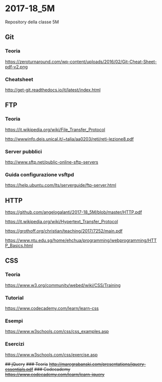 # 2017-18_5M
Repository della classe 5M

## Git
### Teoria
https://zeroturnaround.com/wp-content/uploads/2016/02/Git-Cheat-Sheet-pdf-v2.png

### Cheatsheet
http://get-git.readthedocs.io/it/latest/index.html


## FTP
### Teoria
https://it.wikipedia.org/wiki/File_Transfer_Protocol

http://wwwinfo.deis.unical.it/~talia/aa0203/reti/reti-lezione8.pdf
### Server pubblici
http://www.sftp.net/public-online-sftp-servers
### Guida configurazione vsftpd 
https://help.ubuntu.com/lts/serverguide/ftp-server.html

## HTTP
https://github.com/angelogalanti/2017-18_5M/blob/master/HTTP.pdf

https://it.wikipedia.org/wiki/Hypertext_Transfer_Protocol

https://grothoff.org/christian/teaching/2017/7252/main.pdf

https://www.ntu.edu.sg/home/ehchua/programming/webprogramming/HTTP_Basics.html


## CSS
### Teoria
https://www.w3.org/community/webed/wiki/CSS/Training
### Tutorial
https://www.codecademy.com/learn/learn-css
### Esempi
https://www.w3schools.com/css/css_examples.asp
### Esercizi
https://www.w3schools.com/css/exercise.asp

~~## jQuery~~
~~### Teoria~~
~~http://marcgrabanski.com/presentations/jquery-essentials.pdf~~
~~### Codecademy~~
~~https://www.codecademy.com/learn/learn-jquery~~

